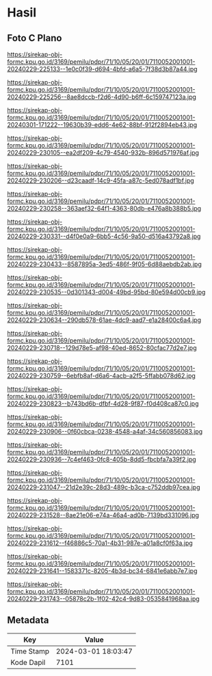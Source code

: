 # Hasil

## Foto C Plano

https://sirekap-obj-formc.kpu.go.id/3169/pemilu/pdpr/71/10/05/20/01/7110052001001-20240229-225133--1e0c0f39-d694-4bfd-a6a5-7f38d3b87a44.jpg

https://sirekap-obj-formc.kpu.go.id/3169/pemilu/pdpr/71/10/05/20/01/7110052001001-20240229-225256--8ae8dccb-f2d6-4d90-b6ff-6c159747123a.jpg

https://sirekap-obj-formc.kpu.go.id/3169/pemilu/pdpr/71/10/05/20/01/7110052001001-20240301-171222--19630b39-edd6-4e62-88bf-912f2894eb43.jpg

https://sirekap-obj-formc.kpu.go.id/3169/pemilu/pdpr/71/10/05/20/01/7110052001001-20240229-230105--ea2df209-4c79-4540-932b-896d571976af.jpg

https://sirekap-obj-formc.kpu.go.id/3169/pemilu/pdpr/71/10/05/20/01/7110052001001-20240229-230206--d23caadf-14c9-45fa-a87c-5ed078adf1bf.jpg

https://sirekap-obj-formc.kpu.go.id/3169/pemilu/pdpr/71/10/05/20/01/7110052001001-20240229-230258--363aef32-64f1-4363-80db-e476a8b388b5.jpg

https://sirekap-obj-formc.kpu.go.id/3169/pemilu/pdpr/71/10/05/20/01/7110052001001-20240229-230331--d4f0e0a9-6bb5-4c56-9a50-d516a43792a8.jpg

https://sirekap-obj-formc.kpu.go.id/3169/pemilu/pdpr/71/10/05/20/01/7110052001001-20240229-230433--8587895a-3ed5-486f-9f05-6d88aebdb2ab.jpg

https://sirekap-obj-formc.kpu.go.id/3169/pemilu/pdpr/71/10/05/20/01/7110052001001-20240229-230535--0d301343-d004-49bd-95bd-80e594d00cb9.jpg

https://sirekap-obj-formc.kpu.go.id/3169/pemilu/pdpr/71/10/05/20/01/7110052001001-20240229-230634--290db578-61ae-4dc9-aad7-e1a28400c6a4.jpg

https://sirekap-obj-formc.kpu.go.id/3169/pemilu/pdpr/71/10/05/20/01/7110052001001-20240229-230718--129d78e5-af98-40ed-8652-80cfac77d2e7.jpg

https://sirekap-obj-formc.kpu.go.id/3169/pemilu/pdpr/71/10/05/20/01/7110052001001-20240229-230759--6ebfb8af-d6a6-4acb-a2f5-5ffabb078d62.jpg

https://sirekap-obj-formc.kpu.go.id/3169/pemilu/pdpr/71/10/05/20/01/7110052001001-20240229-230823--b743bd6b-dfbf-4d28-9f87-f0d408ca87c0.jpg

https://sirekap-obj-formc.kpu.go.id/3169/pemilu/pdpr/71/10/05/20/01/7110052001001-20240229-230906--0f60cbca-0238-4548-a4af-34c560856083.jpg

https://sirekap-obj-formc.kpu.go.id/3169/pemilu/pdpr/71/10/05/20/01/7110052001001-20240229-230936--7c4ef463-0fc8-405b-8dd5-fbcbfa7a39f2.jpg

https://sirekap-obj-formc.kpu.go.id/3169/pemilu/pdpr/71/10/05/20/01/7110052001001-20240229-231047--21d2e39c-28d3-489c-b3ca-c752ddb97cea.jpg

https://sirekap-obj-formc.kpu.go.id/3169/pemilu/pdpr/71/10/05/20/01/7110052001001-20240229-231528--8ae21e06-e74a-46a4-ad0b-7139bd331096.jpg

https://sirekap-obj-formc.kpu.go.id/3169/pemilu/pdpr/71/10/05/20/01/7110052001001-20240229-231612--f46886c5-70a1-4b31-987e-a01a8cf0f63a.jpg

https://sirekap-obj-formc.kpu.go.id/3169/pemilu/pdpr/71/10/05/20/01/7110052001001-20240229-231641--1583371c-8205-4b3d-bc34-6841e6abb7e7.jpg

https://sirekap-obj-formc.kpu.go.id/3169/pemilu/pdpr/71/10/05/20/01/7110052001001-20240229-231743--05878c2b-1f02-42c4-9d83-0535841968aa.jpg


## Metadata

| Key        | Value               |
| ---------- | ------------------- |
| Time Stamp | 2024-03-01 18:03:47 |
| Kode Dapil | 7101                |



